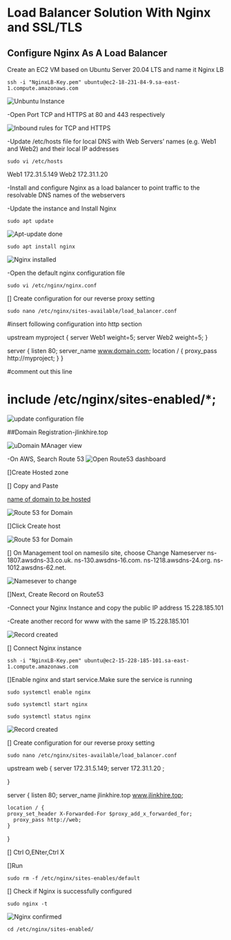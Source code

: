 # Load Balancer Solution With Nginx and SSL/TLS

## Configure Nginx As A Load Balancer
Create an EC2 VM based on Ubuntu Server 20.04 LTS and name it Nginx LB

`ssh -i "NginxLB-Key.pem" ubuntu@ec2-18-231-84-9.sa-east-1.compute.amazonaws.com`

![Unbuntu Instance](./Images/nbinx.png)

-Open Port TCP and HTTPS at 80 and 443 respectively

![Inbound rules for TCP and HTTPS](./Images/inbound.png)

-Update /etc/hosts file for local DNS with Web Servers’ names (e.g. Web1 and Web2) and their local IP addresses

`sudo vi /etc/hosts`

Web1 172.31.5.149
Web2 172.31.1.20

-Install and configure Nginx as a load balancer to point traffic to the resolvable DNS names of the webservers

-Update the instance and Install Nginx

`sudo apt update`

![Apt-update done](./Images/apt-update.png)

`sudo apt install nginx`

![Nginx installed](./Images/nginx-installed.png)

-Open the default nginx configuration file

`sudo vi /etc/nginx/nginx.conf`

[] Create configuration for our reverse proxy setting

`sudo nano /etc/nginx/sites-available/load_balancer.conf`

#insert following configuration into http section

 upstream myproject {
    server Web1 weight=5;
    server Web2 weight=5;
  }

server {
    listen 80;
    server_name www.domain.com;
    location / {
      proxy_pass http://myproject;
    }
  }

#comment out this line
#       include /etc/nginx/sites-enabled/*;

![update configuration file](./Images/conf.png)

##Domain Registration-jlinkhire.top

![uDomain MAnager view](./Images/domain-reg.png)

-On AWS, Search Route 53
![Open Route53 dashboard](./Images/route53.png)

[]Create Hosted zone

[] Copy and Paste

[name of domain to be hosted](jlinkhire.top)

![Route 53 for Domain](./Images/to-route53.png)

[]Click Create host

![Route 53 for Domain](./Images/confirm-route53.png)

[] On Management tool on namesilo site, choose Change Nameserver
ns-1807.awsdns-33.co.uk.
ns-130.awsdns-16.com.
ns-1218.awsdns-24.org.
ns-1012.awsdns-62.net.

![Namesever to change](./Images/nameserver.png)

[]Next, Create Record on Route53

-Connect your Nginx Instance and copy the public IP address 15.228.185.101

-Create another record for www with the same IP 15.228.185.101

![Record created](./Images/hosted.png)

[] Connect Nginx instance

`ssh -i "NginxLB-Key.pem" ubuntu@ec2-15-228-185-101.sa-east-1.compute.amazonaws.com`

[]Enable nginx and start service.Make sure the service is running

`sudo systemctl enable nginx`

`sudo systemctl start nginx`

`sudo systemctl status nginx`

![Record created](./Images/nginx-service.png)

[] Create configuration for our reverse proxy setting

`sudo nano /etc/nginx/sites-available/load_balancer.conf`

upstream web {
    server 172.31.5.149;
    server 172.31.1.20 ;

  }

server {
    listen 80;
    server_name jlinkhire.top www.jlinkhire.top;

    location / {
    proxy_set_header X-Forwarded-For $proxy_add_x_forwarded_for;
      proxy_pass http://web;
    }
  }

[] Ctrl O,ENter,Ctrl X

[]Run

`sudo rm -f /etc/nginx/sites-enables/default`

[] Check if Nginx is successfully configured

`sudo nginx -t`

![Nginx confirmed](./Images/nginx-okay.png)

`cd /etc/nginx/sites-enabled/`